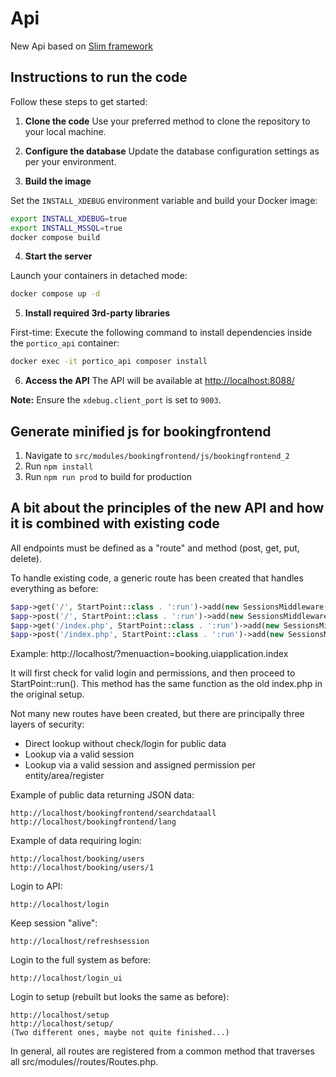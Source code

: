 # Api

New Api based on [Slim framework](https://www.slimframework.com/)

## Instructions to run the code

Follow these steps to get started:

1. **Clone the code**
Use your preferred method to clone the repository to your local machine.

2. **Configure the database**
Update the database configuration settings as per your environment.

3. **Build the image**

Set the `INSTALL_XDEBUG` environment variable and build your Docker image:

```bash
export INSTALL_XDEBUG=true
export INSTALL_MSSQL=true
docker compose build
```

4. **Start the server**

Launch your containers in detached mode:

```bash
docker compose up -d
```

5. **Install required 3rd-party libraries**

First-time: Execute the following command to install dependencies inside the `portico_api` container:

```bash
docker exec -it portico_api composer install
```

6. **Access the API**
The API will be available at [http://localhost:8088/](http://localhost:8088/)

**Note:** Ensure the `xdebug.client_port` is set to `9003`.

## Generate minified js for bookingfrontend

1. Navigate to `src/modules/bookingfrontend/js/bookingfrontend_2`
2. Run `npm install`
3. Run `npm run prod` to build for production

## A bit about the principles of the new API and how it is combined with existing code

All endpoints must be defined as a "route" and method (post, get, put, delete).

To handle existing code, a generic route has been created that handles everything as before:

```php
$app->get('/', StartPoint::class . ':run')->add(new SessionsMiddleware($app->getContainer()));
$app->post('/', StartPoint::class . ':run')->add(new SessionsMiddleware($app->getContainer()));
$app->get('/index.php', StartPoint::class . ':run')->add(new SessionsMiddleware($app->getContainer()));
$app->post('/index.php', StartPoint::class . ':run')->add(new SessionsMiddleware($app->getContainer()));
```

Example:
http://localhost/?menuaction=booking.uiapplication.index

It will first check for valid login and permissions, and then proceed to StartPoint::run().
This method has the same function as the old index.php in the original setup.

Not many new routes have been created, but there are principally three layers of security:

- Direct lookup without check/login for public data
- Lookup via a valid session
- Lookup via a valid session and assigned permission per entity/area/register

Example of public data returning JSON data:

    http://localhost/bookingfrontend/searchdataall
    http://localhost/bookingfrontend/lang

Example of data requiring login:

    http://localhost/booking/users
    http://localhost/booking/users/1

Login to API:

    http://localhost/login

Keep session "alive":

    http://localhost/refreshsession

Login to the full system as before:

    http://localhost/login_ui

Login to setup (rebuilt but looks the same as before):

    http://localhost/setup
    http://localhost/setup/
    (Two different ones, maybe not quite finished...)

In general, all routes are registered from a common method that traverses all src/modules/<module>/routes/Routes.php.
